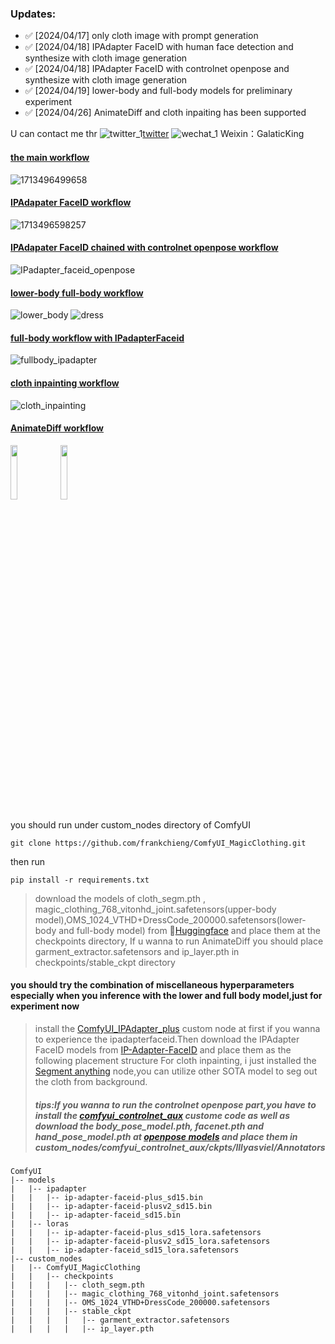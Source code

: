 ### Updates:
- ✅ [2024/04/17] only cloth image with prompt generation
- ✅ [2024/04/18] IPAdapter FaceID with human face detection and synthesize with cloth image generation
- ✅ [2024/04/18] IPAdapter FaceID with controlnet openpose and synthesize with cloth image generation
- ✅ [2024/04/19] lower-body and full-body models for preliminary experiment
- ✅ [2024/04/26] AnimateDiff and cloth inpaiting has been supported
  
U can contact me thr ![twitter_1](https://github.com/frankchieng/ComfyUI_Aniportrait/assets/130369523/27b4fcae-e50c-477d-86f4-dacf7fd052f4)[twitter](https://twitter.com/kurtqian) ![wechat_1](https://github.com/frankchieng/ComfyUI_Aniportrait/assets/130369523/b95cd0a2-4188-4eb3-b1de-5f6eeab71045) Weixin：GalaticKing

#### [the main workflow](https://github.com/frankchieng/ComfyUI_MagicClothing/blob/main/assets/magic_clothing_workflow.json)
![1713496499658](https://github.com/frankchieng/ComfyUI_MagicClothing/assets/130369523/59f380c8-faf9-4544-ae57-3aa36021652c)

#### [IPAdapater FaceID workflow](https://github.com/frankchieng/ComfyUI_MagicClothing/blob/main/assets/ipadapter_faceid_workflow.json)
![1713496598257](https://github.com/frankchieng/ComfyUI_MagicClothing/assets/130369523/05bd294f-fd9f-439e-bfbf-2da3541ebb79)

#### [IPAdapater FaceID chained with controlnet openpose workflow](https://github.com/frankchieng/ComfyUI_MagicClothing/blob/main/assets/ipadapter_faceid_openpose_workflow.json)
![IPadapter_faceid_openpose](https://github.com/frankchieng/ComfyUI_MagicClothing/assets/130369523/3fca5f7f-f9db-410a-bc33-9f69f6442ecf)

#### [lower-body full-body workflow](https://github.com/frankchieng/ComfyUI_MagicClothing/blob/main/assets/lower%26full_body_workflow.json)
![lower_body](https://github.com/frankchieng/ComfyUI_MagicClothing/assets/130369523/39a589fb-dea1-4985-84b3-d89bf46038b1)
![dress](https://github.com/frankchieng/ComfyUI_MagicClothing/assets/130369523/8204c985-5da8-4723-ba40-119da03b2df3)

#### [full-body workflow with IPadapterFaceid](https://github.com/frankchieng/ComfyUI_MagicClothing/blob/main/assets/fullbody_ipadaterfaceid_workflow.json)
![fullbody_ipadapter](https://github.com/frankchieng/ComfyUI_MagicClothing/assets/130369523/be180181-3690-4803-a52b-47e6ee1192ab)

#### [cloth inpainting workflow](https://github.com/frankchieng/ComfyUI_MagicClothing/blob/main/assets/cloth_inpainting_workflow.json)
![cloth_inpainting](https://github.com/frankchieng/ComfyUI_MagicClothing/assets/130369523/41afc874-bd55-4089-8895-027921a46b44)

#### [AnimateDiff workflow](https://github.com/frankchieng/ComfyUI_MagicClothing/blob/main/assets/magic_clothing_animatediff_workflow.json)
<div align="left">
    <img src="https://github.com/frankchieng/ComfyUI_MagicClothing/assets/130369523/680f55a0-d4b3-4e85-9c07-86a81e2e5fc9" width="15%">
    <img src="https://github.com/frankchieng/ComfyUI_MagicClothing/assets/130369523/2b5580bc-afe9-40e8-8a08-43a2629fbf2d" width="15%">
</div>

you should run under custom_nodes directory of ComfyUI
```shell
git clone https://github.com/frankchieng/ComfyUI_MagicClothing.git
```
then run 
```shell
pip install -r requirements.txt
```

> download the models of cloth_segm.pth , magic_clothing_768_vitonhd_joint.safetensors(upper-body model),OMS_1024_VTHD+DressCode_200000.safetensors(lower-body and full-body model) from 
 🤗[Huggingface](https://huggingface.co/ShineChen1024/MagicClothing) and place them at the checkpoints directory, If u wanna to run AnimateDiff you should place garment_extractor.safetensors and ip_layer.pth in checkpoints/stable_ckpt directory
#### you should try the combination of miscellaneous hyperparameters especially when you inference with the lower and full body model,just for experiment now
> install the [ComfyUI_IPAdapter_plus](https://github.com/cubiq/ComfyUI_IPAdapter_plus) custom node at first if you wanna to experience the ipadapterfaceid.Then download the IPAdapter FaceID models from [IP-Adapter-FaceID](https://huggingface.co/h94/IP-Adapter-FaceID) and place them as the following placement structure
> For cloth inpainting, i just installed the [Segment anything](https://github.com/storyicon/comfyui_segment_anything) node,you can utilize other SOTA model to seg out the cloth from background.
> #####  tips:If you wanna to run the controlnet openpose part,you have to install the [comfyui_controlnet_aux](https://github.com/Fannovel16/comfyui_controlnet_aux) custome code as well as download the body_pose_model.pth, facenet.pth and hand_pose_model.pth at [openpose models](https://huggingface.co/lllyasviel/Annotators) and place them in custom_nodes/comfyui_controlnet_aux/ckpts/lllyasviel/Annotators
```text
ComfyUI
|-- models
|   |-- ipadapter
|   |   |-- ip-adapter-faceid-plus_sd15.bin
|   |   |-- ip-adapter-faceid-plusv2_sd15.bin
|   |   |-- ip-adapter-faceid_sd15.bin
|   |-- loras
|   |   |-- ip-adapter-faceid-plus_sd15_lora.safetensors
|   |   |-- ip-adapter-faceid-plusv2_sd15_lora.safetensors
|   |   |-- ip-adapter-faceid_sd15_lora.safetensors
|-- custom_nodes
|   |-- ComfyUI_MagicClothing
|   |   |-- checkpoints
|   |   |   |-- cloth_segm.pth
|   |   |   |-- magic_clothing_768_vitonhd_joint.safetensors
|   |   |   |-- OMS_1024_VTHD+DressCode_200000.safetensors
|   |   |   |-- stable_ckpt
|   |   |   |   |-- garment_extractor.safetensors
|   |   |   |   |-- ip_layer.pth
```

